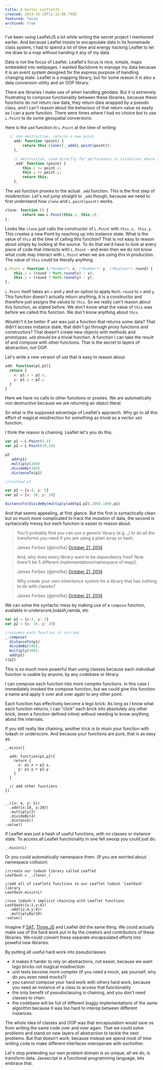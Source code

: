 ```yaml
---
title: A better LeafletJS
created: 2014-10-29T11:12:06.740Z
featured: false
archived: true
---
```


I've been using LeafletJS a lot while writing the secret project I mentioned earlier.  And because Leaflet insists to encapsulate data in its homemade class system, I had to spend a lot of time and energy hacking Leaflet to let me draw to a map without handing it any of my data.

Data is not the focus of Leaflet.  Leaflet's focus is nice, simple, maps embedded into webpages.  I wanted Backbone to manage my data because it is an event system designed for the express purpose of handling changing state.  Leaflet is a mapping library, but for some reason it is also a data conversion utility and an OOP library.

There are libraries I make use of when handling geodata.  But it is extremely frustrating to compose functionality between these libraries, because these functions do not return raw data, they return data wrapped by a pseudo class, and I can't reason about the behaviour of that return value as easily as I can a pure function.
There were times where I had no choice but to use `L.Point` to do some geospatial conversions.

Here is the `add` function in `L.Point` at the time of writing

```javascript
  // non-destructive, returns a new point
	add: function (point) {
		return this.clone()._add(L.point(point));
	},

	// destructive, used directly for performance in situations where it's safe to modify existing point
	_add: function (point) {
		this.x += point.x;
		this.y += point.y;
		return this;
	},
```

The `add` function proxies to the actual `_add` function.  This is the first step of misdirection.  Let's not jump straight to `_add` though, because we need to first understand how `clone` and `L.point(point)` works.

```javascript
clone: function () {
		return new L.Point(this.x, this.y);
},
```
Looks like `clone` just calls the constructor of `L.Point` with `this.x, this.y`.  This creates a new Point by reaching up into instance state.  What is the value of `this` at the time of calling this function?  That is not easy to reason about simply by looking at the source.  To do that we'd have to look at every piece of code that interacts with `L.Point` -  and even then we do not know what code may interact with `L.Point` when we are using this in production.  The value of `this` could be literally anything.

```javascript
L.Point = function (/*Number*/ x, /*Number*/ y, /*Boolean*/ round) {
	this.x = (round ? Math.round(x) : x);
	this.y = (round ? Math.round(y) : y);
};
```

`L.Point` itself takes an `x` and `y` and an option to apply `Math.round` to `x` and `y`.  This function doesn't actually return anything, it is a constructor and therefore just assigns the values to `this`.  So we really can't reason about this function, as stated before.  We don't know what the value of `this` was before we called this function.  We don't know anything about `this`.

Wouldn't it be better if `add` was just a function that returns some data?  That didn't access instance state, that didn't go through proxy functions and constructors?  That doesn't create new objects with methods and prototypes.  `add` should be a trivial function.  A function I can take the result of and compose with other functions.  That is the secret to layers of abstraction, not OOP.

Let's write a new version of `add` that is easy to reason about.

```javascript
add: function(p1,p2){
  return {
    x: p1.x + p2.x,
    y: p1.y + p2.y
  }
}
```

Here we have no calls to other functions or proxies.  We are automatically non destructive because we are returning an object literal.

So what is the supposed advantage of Leaflet's appraoch.  Why go to all this effort of magical misdirection for something as trivial as a vector `add` function.

I think the reason is chaining.  Leaflet let's you do this.

```javascript
var p1 = L.Point(4,5)
var p2 = L.Point(10,20)

p2
  .add(p1)
  .multiply(200)
  .divideBy(100)
  .distanceTo(p1)

//instead of

var p1 = {x:4, y: 5}
var p2 = {x: 10, y: 20}

distanceTo(divideBy(multiply(add(p1,p2),200),100),p1)
```

And that seems appealing, at first glance.  But the first is syntactically clean but so much more complicated to track the mutation of data, the second is syntacically messy but each function is easier to reason about.

>You'll probably find you can use a generic library (e.g. _) to do all the transforms you need if you are using a plain array or hash.
>
>James Forbes (@jmsfbs) [October 21, 2014](https://twitter.com/jmsfbs/status/524437730378252288)


>And, why does every library want to be dependency free? Now there'll be 5 different implementations/namespace of map().
>
>James Forbes (@jmsfbs) [October 21, 2014](https://twitter.com/jmsfbs/status/524440308931522560)


>Why create your own inheritance system for a library that has nothing to do with classes?
>
>James Forbes (@jmsfbs) [October 21, 2014](https://twitter.com/jmsfbs/status/524440800575254528)

We can solve the syntactic mess by making use of a `compose` function, available in underscore,lodash,ramda, etc

```javascript
var p1 = {x:4, y: 5}
var p2 = {x: 10, y: 20}

//assumes each function is curried
_.compose(
  distanceTo(p1)
  divideBy(100),
  multiply(200),
  add(p1)
)(p2)
```

This is _so_ much more powerful than using classes because each individual function is usable by anyone, by any codebase or library.

I can compose each function into more complex functions.  In this case I immediately invoked the compose function, but we could give this function a name and apply it over and over again to any other point.

Each function has effectively become a lego brick.  As long as I know what each function returns, I can "click" each brick into absolutely any other brick, (even a function defined inline) without needing to know anything about the internals.

If you still really like chaining, another trick is to mixin your function with lodash or underscore.  And because your functions are pure, that is as easy as.

```
_.mixin({

  add: function(p1,p2){
    return {
      x: p1.x + p2.x,
      y: p1.y + p2.y
    }
  }

  // add other functions
})


_.({x: 4, y: 5})
  .add({x:10, y:20})
  .multiply(2)
  .divideBy(4)
  .distance()
.value()

```

If Leaflet was just a hash of useful functions, with no classes or instance state.  To access all Leaflet functionality in one fell swoop you could just do.

```
_.mixin(L)
```

Or you could automatically namespace them.  (If you are worried about namespace collision)

```
//create our lodash library called Leaflet
Leafdash = _.clone(_)

//add all of Leaflets functions to our Leaflet lodash `Leafdash` library
Leafdash.mixin(L)

//use lodash's implicit chaining with Leaflet functions
Leafdash({x:2,y:4})
  .add({x:4,y:4})
  .multiplyBy(10)
.value()
```


Imagine if [SAT](https://github.com/jriecken/sat-js), [Three.JS](http://threejs.org/) and Leaflet did the same thing.  We could actually make use of the hard work put in by the creators and contributors of these libraries.  We could convert these separate encapsulated efforts into poweful new libraries.

By putting all useful hard work into pseudoclasses
- it makes it harder to rely on abstractions, not easier, because we want lego bricks not magical misdirection
- unit tests become more complex (if you need a mock, ask yourself, why do you even need mocks?)
- you cannot compose your hard work with others hard work, because you need an instance of a class to access that functionality
- the only benefit of pseudoclassing is chaining, and you don't need classes to chain.
- the codebase will be full of different buggy implementations of the same algorithm because it was too hard to interop between different instances.

The whole idea of classes and OOP was that encapsulation would save us from writing the same code over and over again.  That we could solve problems and stand on new layers of abstraction to tackle the next problems.  But that doesn't work, because instead we spend most of time writing code to make different interfaces interoperate with eachother.

Let's stop pretending our own problem domain is so unique, all we do, is transform data.  Javascript is a functional programming language, lets embrace that.


